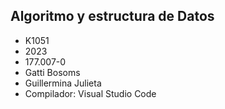## Algoritmo y estructura de Datos

+ K1051
+ 2023
+ 177.007-0
+ Gatti Bosoms
+ Guillermina Julieta
+ Compilador: Visual Studio Code

